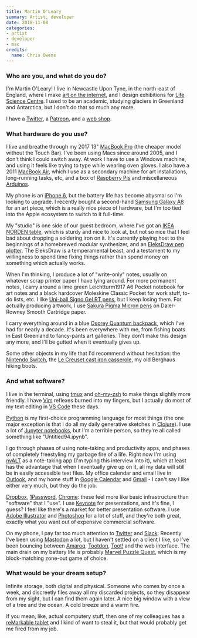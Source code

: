 ```yaml
---
title: Martin O'Leary
summary: Artist, developer
date: 2018-11-08
categories:
- artist
- developer
- mac
credits:
  name: Chris Owens
---
```


### Who are you, and what do you do?

I'm Martin O'Leary! I live in Newcastle Upon Tyne, in the north-east of England, where I make [art on the internet](https://mewo2.com/ "Martin's website."), and I design exhibitions for [Life Science Centre](https://www.life.org.uk/ "An educational facility in the UK."). I used to be an academic, studying glaciers in Greenland and Antarctica, but I don't do that so much any more.

I have a [Twitter](https://twitter.com/mewo2 "Martin's Twitter account."), a [Patreon](https://www.patreon.com/mewo2 "Martin's Patreon account."), and a [web shop](https://shop.mewo2.com/ "Martin's online store.").

### What hardware do you use?

I live and breathe through my 2017 13" [MacBook Pro][macbook-pro] (the cheaper model without the Touch Bar). I've been using Macs since around 2005, and I don't think I could switch away. At work I have to use a Windows machine, and using it feels like trying to type while wearing oven gloves. I also have a 2011 [MacBook Air][macbook-air], which I use as a secondary machine for art installations, long-running tasks, etc, and a box of [Raspberry Pis][raspberry-pi] and miscellaneous [Arduinos][arduino].

My phone is an [iPhone 6][iphone-6], but the battery life has become abysmal so I'm looking to upgrade. I recently bought a second-hand [Samsung Galaxy A8][galaxy-a8] for an art piece, which is a really nice piece of hardware, but I'm too tied into the Apple ecosystem to switch to it full-time.

My "studio" is one side of our guest bedroom, where I've got an [IKEA NORDEN table][norden], which is sturdy and nice to look at, but not so nice that I feel bad about dropping a soldering iron on it. It's currently playing host to the beginnings of a homebrewed modular synthesizer, and an [EleksDraw pen plotter][eleksdraw]. The EleksDraw is a temperamental beast, and a testament to my willingness to spend time fixing things rather than spend money on something which actually works.

When I'm thinking, I produce a lot of "write-only" notes, usually on whatever scrap printer paper I have lying around. For more permanent notes, I carry around a lime green Leichtturm1917 A6 Pocket notebook for art notes and a black hardcover Moleskine Classic Pocket for work stuff, to-do lists, etc. I like [Uni-ball Signo Gel RT pens][signo-gel-rt], but I keep losing them. For actually producing artwork, I use [Sakura Pigma Micron pens][pigma-micron] on Daler-Rowney Smooth Cartridge paper.

I carry everything around in a blue [Osprey Quantum backpack][quantum], which I've had for nearly a decade. It's been everywhere with me, from fishing boats in East Greenland to fancy-pants art galleries. They don't make this design any more, and I'll be gutted when it eventually gives up.

Some other objects in my life that I'd recommend without hesitation: the [Nintendo Switch][switch.2], the [Le Creuset cast iron casserole][signature-cast-iron-round-casserole], my old Berghaus hiking boots.

### And what software?

I live in the terminal, using [tmux][] and [oh-my-zsh][] to make things slightly more friendly. I have [Vim][] reflexes burned into my fingers, but I actually do most of my text editing in [VS Code][visual-studio-code] these days.

[Python][] is my first-choice programming language for most things (the one major exception is that I do all my daily generative sketches in [Clojure][]). I use a lot of [Jupyter notebooks][jupyter], but I'm a terrible person, so they're all called something like "Untitled94.ipynb".

I go through phases of using note-taking and productivity apps, and phases of completely freestyling my garbage fire of a life. Right now I'm using [nvALT][] as a note-taking app (I'm typing this interview into it), which at least has the advantage that when I eventually give up on it, all my data will still be in easily accessible text files. My office calendar and email live in [Outlook][], and my home stuff in [Google Calendar][google-calendar] and [Gmail][] - I can't say I like either very much, but they do the job.

[Dropbox][], [1Password][], [Chrome][]: these feel more like basic infrastructure than "software" that I "use". I use [Keynote][] for presentations, and it's fine, I guess? I feel like there's a market for better presentation software. I use [Adobe Illustrator][illustrator] and [Photoshop][] for a lot of stuff, and they're both great, exactly what you want out of expensive commercial software.

On my phone, I pay far too much attention to [Twitter][] and [Slack][]. Recently I've been using [Mastodon][] a lot, but I haven't settled on a client I like, so I've been bouncing between [Amaroq][amaroq-ios], [Tootdon][tootdon-ios], [Toot!][toot-ios] and the web interface. The main drain on my battery life is probably [Marvel Puzzle Quest][marvel-puzzle-quest-ios], which is my block-matching zone-out game of choice.

### What would be your dream setup?

Infinite storage, both digital and physical. Someone who comes by once a week, and discreetly files away all my discarded projects, so they disappear from my sight, but I can find them again later. A nice big window with a view of a tree and the ocean. A cold breeze and a warm fire.

If you mean, like, actual computery stuff, then one of my colleagues has a [reMarkable tablet][remarkable] and I kind of want to steal it, but that would probably get me fired from my job.

[1password]: https://1password.com "Password management software for Mac OS X."
[amaroq-ios]: https://itunes.apple.com/us/app/amaroq-for-mastodon/id1214116200 "A Mastodon client"
[arduino]: https://www.arduino.cc/ "Open-source prototyping hardware."
[chrome]: https://www.google.com/intl/en/chrome/browser/ "A WebKit-based browser, where each tab runs in its own thread."
[clojure]: https://en.wikipedia.org/wiki/Clojure "A dynamic programming language using the Java Virtual Machine."
[dropbox]: https://www.dropbox.com/ "Online syncing and storage."
[eleksdraw]: http://eleksmaker.com/nav/eleksdraw/ "A pen plotter."
[galaxy-a8]: http://web.archive.org/web/20220504124534/https://www.samsung.com/global/galaxy/galaxy-a8/ "An Android phone."
[gmail]: https://mail.google.com/mail/ "Web-based email."
[google-calendar]: https://en.wikipedia.org/wiki/Google_Calendar "A web-based calendar client."
[illustrator]: https://www.adobe.com/products/illustrator.html "A vector graphics editor."
[iphone-6]: https://en.wikipedia.org/wiki/IPhone_6 "A smartphone."
[jupyter]: https://jupyter.org/ "Web-based live document software."
[keynote]: https://www.apple.com/keynote/ "Presentation software for the Mac."
[macbook-air]: https://www.apple.com/macbook-air/ "A very thin laptop."
[macbook-pro]: https://www.apple.com/macbook-pro/ "A laptop."
[marvel-puzzle-quest-ios]: https://itunes.apple.com/us/app/marvel-puzzle-quest/id618349779 "A match-3 RPG."
[mastodon]: https://mastodon.social/about "A decentralised social network."
[norden]: https://www.ikea.com/gb/en/products/tables/dining-tables/norden-gateleg-table-birch-art-10290221/ "A table."
[nvalt]: https://brettterpstra.com/projects/nvalt/ "A fork of Notational Velocity with extra features."
[oh-my-zsh]: https://github.com/robbyrussell/oh-my-zsh "A framework of extensions and themes for the zsh shell."
[outlook]: https://products.office.com/en-us/outlook/email-and-calendar-software-microsoft-outlook "An email, calendar and contact software suite."
[photoshop]: https://www.adobe.com/products/photoshop.html "A bitmap image editor."
[pigma-micron]: http://web.archive.org/web/20200719070910/http://sakuraofamerica.com:80/pen-archival "A technical pen with archival pigmented ink."
[python]: https://www.python.org/ "An interpreted scripting language."
[quantum]: https://www.osprey.com/stories/osprey-quantum-daypack-goes-to-the-tour-de-france/ "A backpack."
[raspberry-pi]: https://en.wikipedia.org/wiki/Raspberry_Pi "A single-board hackable computer."
[remarkable]: https://remarkable.com/ "An e-ink tablet."
[signature-cast-iron-round-casserole]: https://www.lecreuset.co.uk/signature-cast-iron-round-casserole "A casserole."
[signo-gel-rt]: https://www.amazon.com/Retractable-Pens-Micro-Point-Black/dp/B00006JNHJ "It's a pen."
[slack]: https://slack.com/ "A collaboration service."
[switch.2]: https://www.nintendo.com/switch/ "A gaming console."
[tmux]: https://sourceforge.net/projects/tmux/ "A terminal multiplexer, similar to screen."
[toot-ios]: https://itunes.apple.com/us/app/toot/id1229021451 "A Mastodon client."
[tootdon-ios]: https://itunes.apple.com/us/app/tootdon-for-mastodon/id1282283934 "A Mastodon client."
[twitter]: https://twitter.com/ "An online micro-blogging platform."
[vim]: https://www.vim.org/ "A command-line text editor."
[visual-studio-code]: https://code.visualstudio.com/ "A development IDE."
